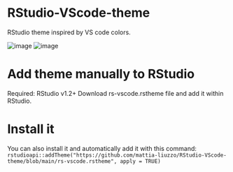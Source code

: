 # RStudio-VScode-theme
RStudio theme inspired by VS code colors.

![image](https://user-images.githubusercontent.com/63495216/110652882-0fdee500-81bd-11eb-873e-1aeba30bb95a.png)
![image](https://user-images.githubusercontent.com/63495216/110653075-3d2b9300-81bd-11eb-9d56-ba8d2e7aaabe.png)


# Add theme manually to RStudio
Required: RStudio v1.2+
Download rs-vscode.rstheme file and add it within RStudio.

# Install it
You can also install it and automatically add it with this command:
`rstudioapi::addTheme("https://github.com/mattia-liuzzo/RStudio-VScode-theme/blob/main/rs-vscode.rstheme", apply = TRUE)`
